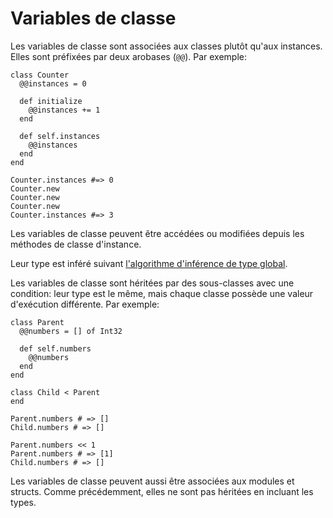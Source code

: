 # Variables de classe

Les variables de classe sont associées aux classes plutôt qu'aux instances.
Elles sont préfixées par deux arobases (`@@`). Par exemple:

```crystal
class Counter
  @@instances = 0

  def initialize
    @@instances += 1
  end

  def self.instances
    @@instances
  end
end

Counter.instances #=> 0
Counter.new
Counter.new
Counter.new
Counter.instances #=> 3
```

Les variables de classe peuvent être accédées ou modifiées depuis les méthodes de classe d'instance.

Leur type est inféré suivant [l'algorithme d'inférence de type global](type_inference.html).

Les variables de classe sont héritées par des sous-classes avec une condition: leur type est le même, mais chaque classe possède une valeur d'exécution différente. Par exemple:

```crystal
class Parent
  @@numbers = [] of Int32

  def self.numbers
    @@numbers
  end
end

class Child < Parent
end

Parent.numbers # => []
Child.numbers # => []

Parent.numbers << 1
Parent.numbers # => [1]
Child.numbers # => []
```

Les variables de classe peuvent aussi être associées aux modules et structs.
Comme précédemment, elles ne sont pas héritées en incluant les types.

